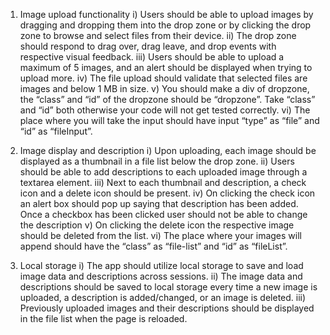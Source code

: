 1.  Image upload functionality
    i) Users should be able to upload images by dragging and dropping them into the drop zone or by clicking the drop zone to browse and select files from their device.
    ii) The drop zone should respond to drag over, drag leave, and drop events with respective visual feedback.
    iii) Users should be able to upload a maximum of 5 images, and an alert should be displayed when trying to upload more.
    iv) The file upload should validate that selected files are images and below 1 MB in size.
    v) You should make a div of dropzone, the “class” and “id” of the dropzone should be “dropzone”. Take “class” and “id” both otherwise your code will not get tested correctly.
    vi) The place where you will take the input should have input “type” as “file” and “id” as “fileInput”.

2) Image display and description
   i) Upon uploading, each image should be displayed as a thumbnail in a file list below the drop zone.
   ii) Users should be able to add descriptions to each uploaded image through a textarea element.
   iii) Next to each thumbnail and description, a check icon and a delete icon should be present.
   iv) On clicking the check icon an alert box should pop up saying that description has been added. Once a checkbox has been clicked user should not be able to change the description
   v) On clicking the delete icon the respective image should be deleted from the list.
   vi) The place where your images will append should have the “class” as “file-list” and “id” as “fileList”.

3) Local storage
   i) The app should utilize local storage to save and load image data and descriptions across sessions.
   ii) The image data and descriptions should be saved to local storage every time a new image is uploaded, a description is added/changed, or an image is deleted.
   iii) Previously uploaded images and their descriptions should be displayed in the file list when the page is reloaded.
